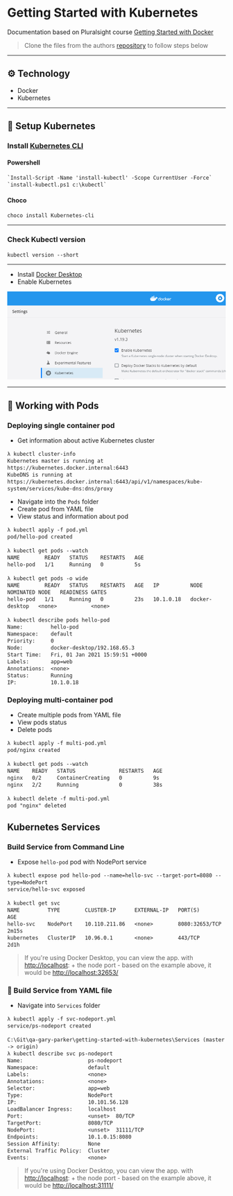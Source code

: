 # Getting Started with Kubernetes

Documentation based on Pluralsight course [Getting Started with Docker](https://app.pluralsight.com/library/courses/kubernetes-getting-started/)

> Clone the files from the authors [repository](https://github.com/nigelpoulton/getting-started-k8s) to
follow steps below

---

## :gear: Technology

- Docker
- Kubernetes

---

## :notebook: Setup Kubernetes

### Install [Kubernetes CLI](https://kubernetes.io/docs/tasks/tools/install-kubectl/)

#### Powershell

```properties
`Install-Script -Name 'install-kubectl' -Scope CurrentUser -Force`
`install-kubectl.ps1 c:\kubectl`
```

#### Choco

```properties
choco install Kubernetes-cli
```

---

### Check Kubectl version

```properties
kubectl version --short
```

---

- Install [Docker Desktop](https://www.docker.com/products/docker-desktop)
- Enable Kubernetes

![Enable Kubernetes](images/image1.png)

---

## :construction_worker: Working with Pods

### Deploying single container pod

- Get information about active Kubernetes cluster

```properties
λ kubectl cluster-info
Kubernetes master is running at https://kubernetes.docker.internal:6443
KubeDNS is running at https://kubernetes.docker.internal:6443/api/v1/namespaces/kube-system/services/kube-dns:dns/proxy
```

- Navigate into the `Pods` folder
- Create pod from YAML file
- View status and information about pod

```properties
λ kubectl apply -f pod.yml
pod/hello-pod created

λ kubectl get pods --watch
NAME        READY   STATUS    RESTARTS   AGE
hello-pod   1/1     Running   0          5s

λ kubectl get pods -o wide
NAME        READY   STATUS    RESTARTS   AGE   IP          NODE             NOMINATED NODE   READINESS GATES
hello-pod   1/1     Running   0          23s   10.1.0.18   docker-desktop   <none>           <none>

λ kubectl describe pods hello-pod
Name:         hello-pod
Namespace:    default
Priority:     0
Node:         docker-desktop/192.168.65.3
Start Time:   Fri, 01 Jan 2021 15:59:51 +0000
Labels:       app=web
Annotations:  <none>
Status:       Running
IP:           10.1.0.18
```

### Deploying multi-container pod

- Create multiple pods from YAML file
- View pods status
- Delete pods

```properties
λ kubectl apply -f multi-pod.yml
pod/nginx created

λ kubectl get pods --watch
NAME    READY   STATUS              RESTARTS   AGE
nginx   0/2     ContainerCreating   0          9s
nginx   2/2     Running             0          38s

λ kubectl delete -f multi-pod.yml
pod "nginx" deleted
```

## Kubernetes Services

### Build Service from Command Line

- Expose `hello-pod` pod with NodePort service

```properties
λ kubectl expose pod hello-pod --name=hello-svc --target-port=8080 --type=NodePort
service/hello-svc exposed

λ kubectl get svc
NAME         TYPE        CLUSTER-IP      EXTERNAL-IP   PORT(S)          AGE
hello-svc    NodePort    10.110.211.86   <none>        8080:32653/TCP   2m15s
kubernetes   ClusterIP   10.96.0.1       <none>        443/TCP          2d1h
```

> If you're using Docker Desktop, you can view the app. with <http://localhost>: + the node port - based on the example above, it would be <http://localhost:32653/>

### :post_office: Build Service from YAML file

- Navigate into `Services` folder

```properties
λ kubectl apply -f svc-nodeport.yml
service/ps-nodeport created

C:\Git\qa-gary-parker\getting-started-with-kubernetes\Services (master -> origin)
λ kubectl describe svc ps-nodeport
Name:                     ps-nodeport
Namespace:                default
Labels:                   <none>
Annotations:              <none>
Selector:                 app=web
Type:                     NodePort
IP:                       10.101.56.128
LoadBalancer Ingress:     localhost
Port:                     <unset>  80/TCP
TargetPort:               8080/TCP
NodePort:                 <unset>  31111/TCP
Endpoints:                10.1.0.15:8080
Session Affinity:         None
External Traffic Policy:  Cluster
Events:                   <none>
```

> If you're using Docker Desktop, you can view the app. with <http://localhost>: + the node port - based on the example above, it would be <http://localhost:31111/>
